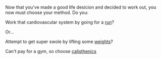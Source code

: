 Now that you've made a good life desicion and decided to work out, you now must
choose your method. Do you:

Work that cardiovascular system by going for a [run](run/run.md)?

Or...

Attempt to get super swole by lifting some [weights](weights/weights.md)?

Can't pay for a gym, so choose [calisthenics](calisthenics.md)